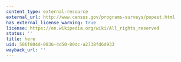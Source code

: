 ```yaml
---
content_type: external-resource
external_url: http://www.census.gov/programs-surveys/popest.html
has_external_license_warning: true
license: https://en.wikipedia.org/wiki/All_rights_reserved
status: ''
title: here
uid: 506f804d-0836-4d50-80dc-a2738fd6d933
wayback_url: ''
---
```

